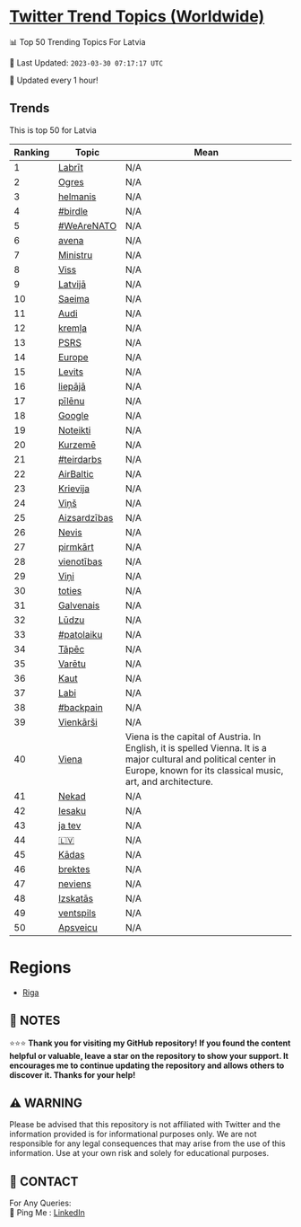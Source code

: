 [Twitter Trend Topics (Worldwide)](https://github.com/ErcinDedeoglu/Twitter-Trend-Topics)
==========


📊 Top 50 Trending Topics For Latvia

📆 Last Updated: `2023-03-30 07:17:17 UTC`

🔧 Updated every 1 hour!


## Trends

This is top 50 for Latvia

| Ranking | Topic | Mean |
| ------- | ------------ | ------------ |
| 1 | [Labrīt](http://twitter.com/search?q=Labr%c4%abt) | N/A |
| 2 | [Ogres](http://twitter.com/search?q=Ogres) | N/A |
| 3 | [helmanis](http://twitter.com/search?q=helmanis) | N/A |
| 4 | [#birdle](http://twitter.com/search?q=%23birdle) | N/A |
| 5 | [#WeAreNATO](http://twitter.com/search?q=%23WeAreNATO) | N/A |
| 6 | [avena](http://twitter.com/search?q=avena) | N/A |
| 7 | [Ministru](http://twitter.com/search?q=Ministru) | N/A |
| 8 | [Viss](http://twitter.com/search?q=Viss) | N/A |
| 9 | [Latvijā](http://twitter.com/search?q=Latvij%c4%81) | N/A |
| 10 | [Saeima](http://twitter.com/search?q=Saeima) | N/A |
| 11 | [Audi](http://twitter.com/search?q=Audi) | N/A |
| 12 | [kremļa](http://twitter.com/search?q=krem%c4%bca) | N/A |
| 13 | [PSRS](http://twitter.com/search?q=PSRS) | N/A |
| 14 | [Europe](http://twitter.com/search?q=Europe) | N/A |
| 15 | [Levits](http://twitter.com/search?q=Levits) | N/A |
| 16 | [liepājā](http://twitter.com/search?q=liep%c4%81j%c4%81) | N/A |
| 17 | [pīlēnu](http://twitter.com/search?q=p%c4%abl%c4%93nu) | N/A |
| 18 | [Google](http://twitter.com/search?q=Google) | N/A |
| 19 | [Noteikti](http://twitter.com/search?q=Noteikti) | N/A |
| 20 | [Kurzemē](http://twitter.com/search?q=Kurzem%c4%93) | N/A |
| 21 | [#teirdarbs](http://twitter.com/search?q=%23teirdarbs) | N/A |
| 22 | [AirBaltic](http://twitter.com/search?q=AirBaltic) | N/A |
| 23 | [Krievija](http://twitter.com/search?q=Krievija) | N/A |
| 24 | [Viņš](http://twitter.com/search?q=Vi%c5%86%c5%a1) | N/A |
| 25 | [Aizsardzības](http://twitter.com/search?q=Aizsardz%c4%abbas) | N/A |
| 26 | [Nevis](http://twitter.com/search?q=Nevis) | N/A |
| 27 | [pirmkārt](http://twitter.com/search?q=pirmk%c4%81rt) | N/A |
| 28 | [vienotības](http://twitter.com/search?q=vienot%c4%abbas) | N/A |
| 29 | [Viņi](http://twitter.com/search?q=Vi%c5%86i) | N/A |
| 30 | [toties](http://twitter.com/search?q=toties) | N/A |
| 31 | [Galvenais](http://twitter.com/search?q=Galvenais) | N/A |
| 32 | [Lūdzu](http://twitter.com/search?q=L%c5%abdzu) | N/A |
| 33 | [#patolaiku](http://twitter.com/search?q=%23patolaiku) | N/A |
| 34 | [Tāpēc](http://twitter.com/search?q=T%c4%81p%c4%93c) | N/A |
| 35 | [Varētu](http://twitter.com/search?q=Var%c4%93tu) | N/A |
| 36 | [Kaut](http://twitter.com/search?q=Kaut) | N/A |
| 37 | [Labi](http://twitter.com/search?q=Labi) | N/A |
| 38 | [#backpain](http://twitter.com/search?q=%23backpain) | N/A |
| 39 | [Vienkārši](http://twitter.com/search?q=Vienk%c4%81r%c5%a1i) | N/A |
| 40 | [Viena](http://twitter.com/search?q=Viena) | Viena is the capital of Austria. In English, it is spelled Vienna. It is a major cultural and political center in Europe, known for its classical music, art, and architecture. |
| 41 | [Nekad](http://twitter.com/search?q=Nekad) | N/A |
| 42 | [Iesaku](http://twitter.com/search?q=Iesaku) | N/A |
| 43 | [ja tev](http://twitter.com/search?q=ja+tev) | N/A |
| 44 | [🇱🇻](http://twitter.com/search?q=%f0%9f%87%b1%f0%9f%87%bb) | N/A |
| 45 | [Kādas](http://twitter.com/search?q=K%c4%81das) | N/A |
| 46 | [brektes](http://twitter.com/search?q=brektes) | N/A |
| 47 | [neviens](http://twitter.com/search?q=neviens) | N/A |
| 48 | [Izskatās](http://twitter.com/search?q=Izskat%c4%81s) | N/A |
| 49 | [ventspils](http://twitter.com/search?q=ventspils) | N/A |
| 50 | [Apsveicu](http://twitter.com/search?q=Apsveicu) | N/A |



# Regions

* [Riga](</Latvia/Riga.md>)



## 📝 NOTES

⭐⭐⭐ **Thank you for visiting my GitHub repository! If you found the content helpful or valuable, leave a star on the repository to show your support. It encourages me to continue updating the repository and allows others to discover it. Thanks for your help!**


## ⚠️ WARNING

Please be advised that this repository is not affiliated with Twitter and the information provided is for informational purposes only. We are not responsible for any legal consequences that may arise from the use of this information. Use at your own risk and solely for educational purposes.


## 📨 CONTACT

 For Any Queries:  
            🏓 Ping Me : [LinkedIn](https://www.linkedin.com/in/ercindedeoglu/)
